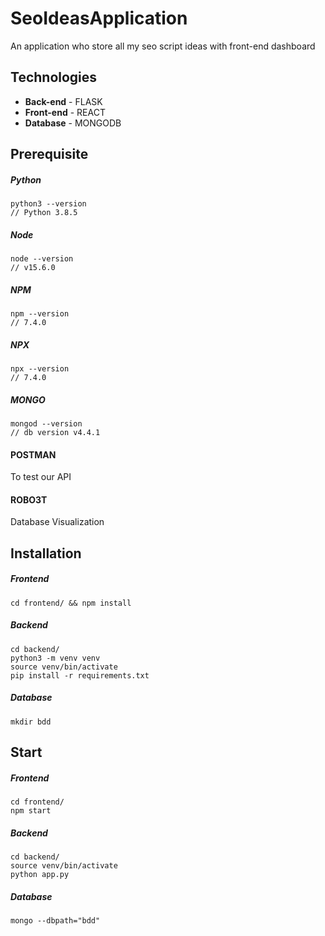 # SeoIdeasApplication

An application who store all my seo script ideas with front-end dashboard

## Technologies

- __Back-end__ - FLASK
- __Front-end__ - REACT
- __Database__  - MONGODB

## Prerequisite

##### Python

```
python3 --version
// Python 3.8.5
```
##### Node
```
node --version
// v15.6.0
```
##### NPM
```
npm --version
// 7.4.0
```

##### NPX
```
npx --version
// 7.4.0
```

##### MONGO
```
mongod --version
// db version v4.4.1
```

#### POSTMAN

To test our API

#### ROBO3T

Database Visualization

## Installation

##### Frontend

```
cd frontend/ && npm install 
```

##### Backend

```
cd backend/ 
python3 -m venv venv
source venv/bin/activate
pip install -r requirements.txt
```

##### Database

```
mkdir bdd

```

## Start

##### Frontend

```
cd frontend/
npm start
```

##### Backend

```
cd backend/ 
source venv/bin/activate
python app.py
```

##### Database

```
mongo --dbpath="bdd"

```